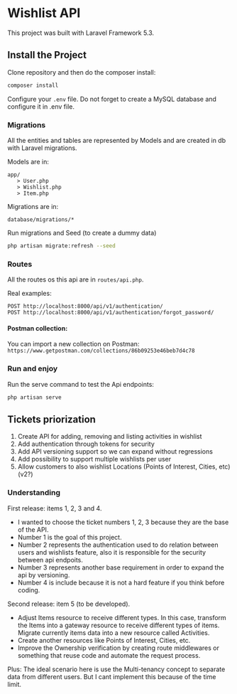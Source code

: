 # Wishlist API

This project was built with Laravel Framework 5.3.

## Install the Project

Clone repository and then do the composer install:

```bash
composer install
```

Configure your ```.env``` file. Do not forget to create a MySQL database and configure it in .env file.

### Migrations

All the entities and tables are represented by Models and are created in db with Laravel migrations.

Models are in:

```
app/
   > User.php
   > Wishlist.php
   > Item.php
```

Migrations are in:

```
database/migrations/*
```

Run migrations and Seed (to create a dummy data)

```bash
php artisan migrate:refresh --seed
```

### Routes

All the routes os this api are in ```routes/api.php```.

Real examples:

```
POST http://localhost:8000/api/v1/authentication/
POST http://localhost:8000/api/v1/authentication/forgot_password/
```

#### Postman collection:

You can import a new collection on Postman: ```https://www.getpostman.com/collections/86b09253e46beb7d4c78```

### Run and enjoy

Run the serve command to test the Api endpoints:

```bash
php artisan serve
```

## Tickets priorization

1. Create API for adding, removing and listing activities in wishlist
2. Add authentication through tokens for security
3. Add API versioning support so we can expand without regressions
4. Add possibility to support multiple wishlists per user
5. Allow customers to also wishlist Locations (Points of Interest, Cities, etc) (v2?)

### Understanding

First release: items 1, 2, 3 and 4.

* I wanted to choose the ticket numbers 1, 2, 3 because they are the base of the API.
* Number 1 is the goal of this project.
* Number 2 represents the authentication used to do relation between users and wishlists feature, also it is responsible for the security between api endpoits.
* Number 3 represents another base requirement in order to expand the api by versioning.
* Number 4 is include because it is not a hard feature if you think before coding.

Second release: item 5 (to be developed).

* Adjust Items resource to receive different types. In this case, transform the Items into a gateway resource to receive different types of items. Migrate currently items data into a new resource called Activities.
* Create another resources like Points of Interest, Cities, etc.
* Improve the Ownership verification by creating route middlewares or something that reuse code and automate the request process.

Plus: The ideal scenario here is use the Multi-tenancy concept to separate data from different users. But I cant implement this because of the time limit.
